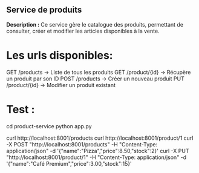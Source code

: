 ## Service de produits

**Description :** Ce service gère le catalogue des produits, permettant de consulter, créer et modifier les articles disponibles à la vente.

# Les urls disponibles:

GET /products -> Liste de tous les produits
GET /product/{id} -> Récupère un produit par son ID
POST /products -> Créer un nouveau produit
PUT /product/{id} -> Modifier un produit existant

# Test :

cd product-service
python app.py

curl http://localhost:8001/products
curl http://localhost:8001/product/1
curl -X POST "http://localhost:8001/products" -H "Content-Type: application/json" -d '{"name":"Pizza","price":8.50,"stock":2}'
curl -X PUT "http://localhost:8001/product/1" -H "Content-Type: application/json" -d '{"name":"Café Premium","price":3.00,"stock":15}'
